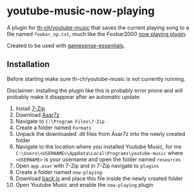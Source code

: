 # youtube-music-now-playing
A plugin for [th-ch/youtube-music](https://github.com/th-ch/youtube-music) that saves the current playing song to a file named `foobar_np.txt`, much like the Foobar2000 [now playing plugin](https://skipyrich.com/wiki/Foobar2000:Now_Playing_Simple).

Created to be used with [gamesense-essentials](https://mtricht.github.io/gamesense-essentials/).

## Installation
Before starting make sure th-ch/youtube-music is not currently running.

Disclaimer: installing the plugin like this is probably error prone and will probably make it disappear after an automatic update.

1. Install [7-Zip](https://www.7-zip.org/)
2. Download [Asar7z](https://www.tc4shell.com/en/7zip/asar/)
3. Navigate to `C:\Program Files\7-Zip`
4. Create a folder named `Formats`
5. Unpack the downloaded .dll files from Asar7z into the newly created folder
6. Navigate to the location where you installed Youtube Music, for me `C:\Users\<USERNAME>\AppData\Local\Programs\youtube-music` where `<USERNAME>` is your username and open the folder named `resources`
7. Open `app.asar` with 7-Zip and in 7-Zip navigate to `plugins`
8. Create a folder named `now-playing`
9. Download [back.js](https://raw.githubusercontent.com/mtricht/youtube-music-now-playing/master/back.js) and place this file inside the newly created folder
10. Open Youtube Music and enable the `now-playing` plugin

